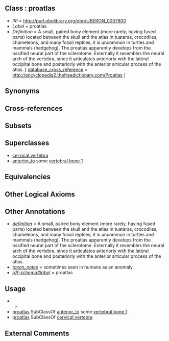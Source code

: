 
## Class : proatlas

 * *IRI* = http://purl.obolibrary.org/obo/UBERON_0007800
 * *Label* = proatlas
 * *Definition* = A small, paired bony element (more rarely, having fused parts) located between the skull and the atlas in tuataras, crocodiles, chameleons, and many fossil reptiles; it is uncommon in turtles and mammals (hedgehog). The proatlas apparently develops from the ossified neural part of the sclerotome. Externally it resembles the neural arch of the vertebra, since it articulates anteriorly with the lateral occipital bone and posteriorly with the anterior articular process of the atlas. [ [database_cross_reference](../../ef/oboInOwl#hasDbXref.md) = http://encyclopedia2.thefreedictionary.com/Proatlas ]

## Synonyms


## Cross-references


## Subsets


## Superclasses

 * [cervical vertebra](../../UBERON/13/UBERON_0002413.md)
 * [anterior_to](../../BSPO/96/BSPO_0000096.md) some [vertebral bone 1](../../UBERON/92/UBERON_0001092.md)

## Equivalencies


## Other Logical Axioms


## Other Annotations

 * *[definition](../../IAO/15/IAO_0000115.md)* = A small, paired bony element (more rarely, having fused parts) located between the skull and the atlas in tuataras, crocodiles, chameleons, and many fossil reptiles; it is uncommon in turtles and mammals (hedgehog). The proatlas apparently develops from the ossified neural part of the sclerotome. Externally it resembles the neural arch of the vertebra, since it articulates anteriorly with the lateral occipital bone and posteriorly with the anterior articular process of the atlas.
 * *[taxon_notes](../../UBPROP/08/UBPROP_0000008.md)* = sometimes seen in humans as an anomaly.
 * *[rdf-schema#label](../../el/rdf-schema#label.md)* = proatlas

## Usage

 * -
 * [proatlas](../../UBERON/00/UBERON_0007800.md) SubClassOf [anterior_to](../../BSPO/96/BSPO_0000096.md) some [vertebral bone 1](../../UBERON/92/UBERON_0001092.md)
 * [proatlas](../../UBERON/00/UBERON_0007800.md) SubClassOf [cervical vertebra](../../UBERON/13/UBERON_0002413.md)

## External Comments

